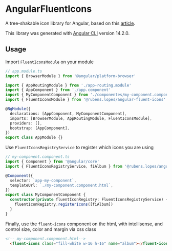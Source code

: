 # AngularFluentIcons

A tree-shakable icon library for Angular, based on this [article](https://medium.com/angular-in-depth/how-to-create-a-fully-tree-shakable-icon-library-in-angular-c5488cf9cd76).

This library was generated with [Angular CLI](https://github.com/angular/angular-cli) version 14.2.0.

## Usage

Import `FluentIconsModule` on your module
```typescript
// app.module.ts
import { BrowserModule } from '@angular/platform-browser'

import { AppRoutingModule } from './app-routing.module'
import { AppComponent } from './app.component'
import { MyComponentComponent } from './componentes/my-component.component'
import { FluentIconsModule } from '@rubens.lopes/angular-fluent-icons'

@NgModule({
  declarations: [AppComponent, MyComponentComponent],
  imports: [BrowserModule, AppRoutingModule, FluentIconsModule],
  providers: [],
  bootstrap: [AppComponent],
})
export class AppModule {}
```

  <fluent-icons class="fill-white w-16 h-16" name="album"></fluent-icons>

Use `FluentIconsRegistryService` to register which icons you are using
```typescript
// my-component.component.ts
import { Component } from '@angular/core'
import { FluentIconsRegistryService, fiAlbum } from '@rubens.lopes/angular-fluent-icons'

@Component({
  selector: `app-my-component`,
  templateUrl: `./my-component.component.html`,
})
export class MyComponentComponent {
  constructor(private fluentIconRegistry: FluentIconsRegistryService) {
    fluentIconRegistry.registerIcons([fiAlbum])
  }
}
```
Finally, use the `fluent-icons`  component on the html, with intellisense, and control size, color and margin via css class

```html
<!-- my-component.component.html-->
  <fluent-icons class="fill-white w-16 h-16" name="album"></fluent-icons> <- This is a album icon
```
